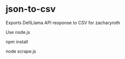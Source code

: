 # json-to-csv
Exports DefiLlama API response to CSV for zacharyroth

Use node.js

npm install

node scrape.js
